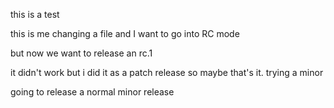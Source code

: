 this is a test


this is me changing a file and I want to go into RC mode

but now we want to release an rc.1

it didn't work but i did it as a patch release so maybe that's it. trying a minor

going to release a normal minor release
